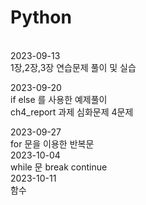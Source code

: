 # Python


<br>
2023-09-13<br>
1장,2장,3장 연습문제 풀이 및 실습<br>

2023-09-20<br>
if else 를 사용한 예제풀이 <br>
ch4_report 과제 심화문제 4문제 <br>

2023-09-27<br>
for 문을 이용한 반복문 <br>
2023-10-04<br>
while 문 break continue <br>
2023-10-11<br>
함수 <br>
